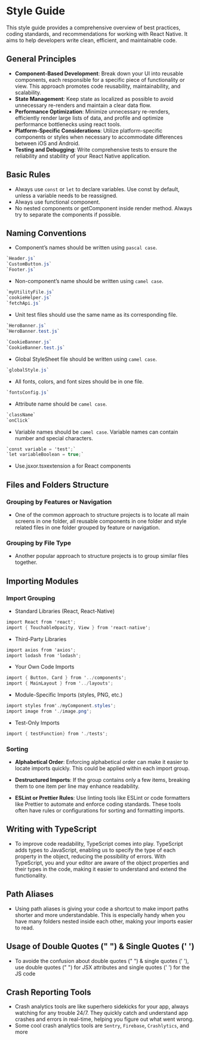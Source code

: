 # Style Guide

This style guide provides a comprehensive overview of best practices, coding standards, and recommendations for working with React Native. It aims to help developers write clean, efficient, and maintainable code.

## General Principles

- **Component-Based Development**: Break down your UI into reusable components, each responsible for a specific piece of functionality or view. This approach promotes code reusability, maintainability, and scalability.
- **State Management**: Keep state as localized as possible to avoid unnecessary re-renders and maintain a clear data flow.
- **Performance Optimization**: Minimize unnecessary re-renders, efficiently render large lists of data, and profile and optimize performance bottlenecks using react tools.
- **Platform-Specific Considerations**: Utilize platform-specific components or styles when necessary to accommodate differences between iOS and Android.
- **Testing and Debugging**: Write comprehensive tests to ensure the reliability and stability of your React Native application.

## Basic Rules

- Always use `const` or `let` to declare variables. Use const by default, unless a variable needs to be reassigned.
- Always use functional component.
- No nested components or getComponent inside render method. Always try to separate the components if possible.

## Naming Conventions

- Component’s names should be written using `pascal case`.
```csharp
`Header.js`
`CustomButton.js`
`Footer.js`
```
- Non-component’s name should be written using `camel case`.
```csharp
`myUtilityFile.js`
`cookieHelper.js`
`fetchApi.js`
```
- Unit test files should use the same name as its corresponding file.
```csharp
`HeroBanner.js`
`HeroBanner.test.js`
  
`CookieBanner.js`
`CookieBanner.test.js`
```
- Global StyleSheet file should be written using `camel case`.
```csharp
`globalStyle.js`
```
- All fonts, colors, and font sizes should be in one file.
```csharp
`fontsConfig.js`
```
- Attribute name should be `camel case`.
```csharp
`className`
`onClick`
```
- Variable names should be `camel case`. Variable names can contain number and special characters.
```csharp
`const variable = 'test';`
`let variableBoolean = true;`
```
- Use.jsxor.tsxextension a for React components

## Files and Folders Structure

###  Grouping by Features or Navigation
- One of the common approach to structure projects is to locate all main screens in one folder, all reusable components in one folder and style related files in one folder grouped by feature or navigation.

###  Grouping by File Type
- Another popular approach to structure projects is to group similar files together.

## Importing Modules

###  Import Grouping
- Standard Libraries (React, React-Native)

```csharp
import React from 'react';
import { TouchableOpacity, View } from 'react-native';
```

- Third-Party Libraries

```csharp
import axios from 'axios';
import lodash from 'lodash';
```

- Your Own Code Imports

```csharp
import { Button, Card } from '../components';
import { MainLayout } from '../layouts';
```

- Module-Specific Imports (styles, PNG, etc.)

```csharp
import styles from'./myComponent.styles';
import image from './image.png';
```

- Test-Only Imports

```csharp
import { testFunction} from './tests';
```

### Sorting

- **Alphabetical Order**: Enforcing alphabetical order can make it easier to locate imports quickly. This could be applied within each import group.

- **Destructured Imports**: If the group contains only a few items, breaking them to one item per line may enhance readability.

- **ESLint or Prettier Rules**: Use linting tools like ESLint or code formatters like Prettier to automate and enforce coding standards. These tools often have rules or configurations for sorting and formatting imports.

## Writing with TypeScript

- To improve code readability, TypeScript comes into play. TypeScript adds types to JavaScript, enabling us to specify the type of each property in the object, reducing the possibility of errors. With TypeScript, you and your editor are aware of the object properties and their types in the code, making it easier to understand and extend the functionality.

## Path Aliases

- Using path aliases is giving your code a shortcut to make import paths shorter and more understandable. This is especially handy when you have many folders nested inside each other, making your imports easier to read.

## Usage of Double Quotes (" ") & Single Quotes (' ')
- To avoide the confusion about double quotes (" ") & single quotes (' '), use double quotes (" ") for JSX attributes and single quotes (' ') for the JS code

## Crash Reporting Tools

- Crash analytics tools are like superhero sidekicks for your app, always watching for any trouble 24/7. They quickly catch and understand app crashes and errors in real-time, helping you figure out what went wrong.
- Some cool crash analytics tools are `Sentry`, `Firebase`, `Crashlytics`, and more